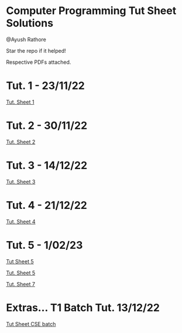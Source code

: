# Computer Programming Tut Sheet Solutions

@Ayush Rathore

Star the repo if it helped!

Respective PDFs attached.

# Tut. 1 - 23/11/22

[Tut. Sheet 1](Computer%20Programming%20Tut%20Sheet%20Solutions%202c734a7b14b94387b492223f22554985/Tut%20Sheet%201%20e28feee8187d48a7b22e04ffad2077c5.md)

# Tut. 2 - 30/11/22

[Tut. Sheet 2](Computer%20Programming%20Tut%20Sheet%20Solutions%202c734a7b14b94387b492223f22554985/Tut%20Sheet%202%2083f76ee2ec524d1a9853a4be79d34478.md)

# Tut. 3 - 14/12/22

[Tut. Sheet 3](Computer%20Programming%20Tut%20Sheet%20Solutions%202c734a7b14b94387b492223f22554985/Tut%20Sheet%203%2047f6bef2b5b64470bc5401ee28099207.md)

# Tut. 4 - 21/12/22

[Tut. Sheet 4](Computer%20Programming%20Tut%20Sheet%20Solutions%202c734a7b14b94387b492223f22554985/Tut%20Sheet%204%20346aa1cd6dfa4296bbcd0fda782a77f3.md)

# Tut. 5 - 1/02/23

[Tut Sheet 5](Computer%20Programming%20Tut%20Sheet%20Solutions%202c734a7b14b94387b492223f22554985/Tut%20Sheet%205%20c63428c2e9b54815a3eb51e45a684da7.md)

[Tut. Sheet 5](Computer%20Programming%20Tut%20Sheet%20Solutions%202c734a7b14b94387b492223f22554985/Tut%20Sheet%205%20331a6d1030b04cdfa02bd716fe7fee51.md)

[Tut. Sheet 7](Computer%20Programming%20Tut%20Sheet%20Solutions%202c734a7b14b94387b492223f22554985/Tut%20Sheet%207%20d25f3868b7c74d12af768d7e75b6a09e.md)

# Extras… T1 Batch Tut. 13/12/22

[Tut Sheet CSE batch](Computer%20Programming%20Tut%20Sheet%20Solutions%202c734a7b14b94387b492223f22554985/Tut%20Sheet%20CSE%20batch%2089712aaca70b4008bed48f3aeae57fc8.md)